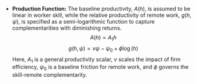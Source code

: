 *   **Production Function:** The baseline productivity, $A(h)$, is assumed to be linear in worker skill, while the relative productivity of remote work, $g(h, \psi)$, is specified as a semi-logarithmic function to capture complementarities with diminishing returns.
    $$A(h) = A_1 h$$
    $$g(h, \psi) = \nu\psi - \psi_0 + \phi\log(h)$$
    Here, $A_1$ is a general productivity scalar, $\nu$ scales the impact of firm efficiency, $\psi_0$ is a baseline friction for remote work, and $\phi$ governs the skill-remote complementarity.